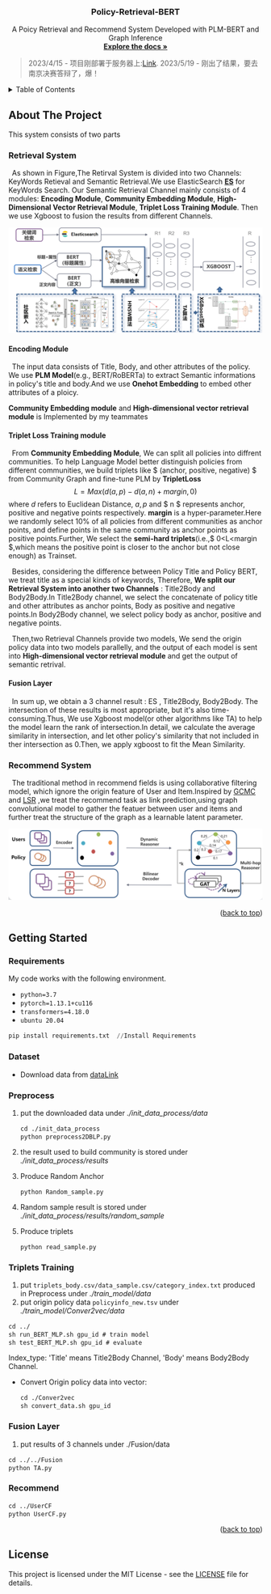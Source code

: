 <!-- PROJECT LOGO -->

<br />

<div align="center">
  <!-- <a href="https://github.com/othneildrew/Best-README-Template">
    <img src="images/logo.png" alt="Logo" width="80" height="80">
  </a> -->

  <h3 align="center">Policy-Retrieval-BERT </h3>

  <p align="center">
   A Poicy Retrieval and Recommend System Developed with PLM-BERT and Graph Inference
    <br />
    <a href="https://github.com/Polarisjame/Policy_Retrieval_BERT.git"><strong>Explore the docs »</strong></a>
    <br />
  </p>

</div>

<a id="readme-top"></a>

> 2023/4/15 - 项目刚部署于服务器上:[Link](http://124.223.158.87:8083/).
> 2023/5/19 - 刚出了结果，要去南京决赛答辩了，爆！

<!-- TABLE OF CONTENTS -->

<details>
  <summary>Table of Contents</summary>
  <ol>
    <li><a href="#about-the-project">About The Project</a>
      <ul>
        <li><a href="#Retrieval">Retrieval System</a></li>
        <ul>
          <li><a href="#Encoding">Encoding Module</a></li>
          <li><a href="#Triplet">Triplet Loss Training module</a></li>
          <li><a href="#Fusion">Fusion Layer</a></li>
        </ul>
        <li><a href="#Recommend">Recommend System</a></li>
      </ul>
    </li>
    <li>
      <a href="#getting-started">Getting Started</a>
      <ul>
        <li><a href="#requirements">Requirements</a></li>
        <li><a href="#Preprocess">Preprocess</a></li>
        <li><a href="#tripletstrain">Triplets Training</a></li>
        <li><a href="#fusioncode">Fusion Layer</a></li>
        <li><a href="#recommendcode">Recommend</a></li>
      </ul>
    </li>
    <li>
      <a href="#License">License</a>
    </li>
  </ol>
</details>


<!-- ABOUT THE PROJECT -->

## About The Project

This system consists of two parts

### <div id="Retrieval">Retrieval System</div>

&ensp;As shown in Figure,The Retirval System is divided into two Channels: KeyWords Retieval and Semantic Retrieval.We use ElasticSearch [**ES**]([www.elastic.co](https://www.elastic.co/elasticsearch/)) for KeyWords Search. Our Semantic Retrieval Channel mainly consists of 4 modules: **Encoding Module**, **Community Embedding Module**, **High-Dimensional Vector Retrieval Module**, **Triplet Loss Training Module**. Then we use Xgboost to fusion the results from different Channels.

<img src="Readme/image-20230415152458437.png" alt="image-20230415152458437" style="zoom: 67%;" />

#### <div id="Encoding">Encoding Module</div>

&ensp;The input data consists of Title, Body, and other attributes of the policy. We use **PLM Model**(e.g., BERT/RoBERTa) to extract Semantic informations in policy's title and body.And we use **Onehot Embedding** to embed other attributes of a ploicy.

**Community Embedding module** and **High-dimensional vector retrieval module** is Implemented by my teammates

#### <div id="Triplet">Triplet Loss Training module</div>

&ensp;From **Community Embedding Module**, We can split all policies into diffrent communities. To help Language Model better distinguish policies from different communities, we build triplets like $ (anchor, positive, negative) $ from Community Graph and fine-tune PLM by **TripletLoss**
$$L = Max(d(a,p)-d(a,n)+margin,0)$$
where $d$ refers to Euclidean Distance, $a,p$ and $ n $ represents anchor, positive and negative points respectively. **margin** is a hyper-parameter.Here we randomly select 10% of all policies from different communities as anchor points, and define points in the same community as anchor points as positive points.Further, We select the **semi-hard triplets**(i.e.,$ 0<L<margin $,which means the positive point is closer to the anchor but not close enough) as Trainset.

&ensp;Besides, considering the difference between Policy Title and Policy BERT, we treat title as a special kinds of keywords, Therefore, **We split our Retrieval System into another two Channels** : Title2Body and Body2Body.In Title2Body channel, we select the concatenate of policy title and other attributes as anchor points, Body as positive and negative points.In Body2Body channel, we select  policy body as anchor, positive and negative points. 

&ensp;Then,two Retrieval Channels provide two models, We send the origin policy data into two models parallelly, and the output of each model is sent into **High-dimensional vector retrieval module** and get the output of semantic retrival.

#### <div id="Fusion">Fusion Layer</div>

&ensp;In sum up, we obtain a 3 channel result : ES , Title2Body, Body2Body. The intersection of these results is most appropriate, but it's also time-consuming.Thus, We use Xgboost model(or other algorithms like TA) to help the model learn the rank of intersection.In detail, we calculate the average similarity in intersection, and let other policy's similarity that not included in ther intersection as 0.Then, we apply xgboost to fit the Mean Similarity.

### <div id="Recommend">Recommend System</div>

&ensp;The traditional method in recommend fields is using collaborative filtering model, which ignore the origin feature of User and Item.Inspired by [GCMC](https://www.kdd.org/kdd2018/files/deep-learning-day/DLDay18_paper_32.pdf) and [LSR](https://aclanthology.org/2020.acl-main.141/) ,we treat the recommend task as link prediction,using graph convolutional model to gather the featuer between user and items and further treat the structure of the graph as a learnable latent parameter.


![image-20230415162128000](Readme/image-20230415162128000.png)

<p align="right">(<a href="#readme-top">back to top</a>)</p>

<!-- GETTING STARTED -->

## Getting Started

### Requirements

My code works with the following environment.

* `python=3.7`
* `pytorch=1.13.1+cu116`
* `transformers=4.18.0`
* `ubuntu 20.04`

```python
pip install requirements.txt  //Install Requirements
```

### Dataset

+ Download data from [dataLink](https://drive.google.com/file/d/1PNIwGc5kB3kBsf4SmhNw0UZiHSJMHL50/view?usp=sharing) 

### <div id="Preprocess">Preprocess</div>

1. put the downloaded data under *./init_data_process/data*

   ```
   cd ./init_data_process
   python preprocess2DBLP.py
   ```

2. the result used to build community is stored under   
   *./init_data_process/results*

4. Produce Random Anchor

   ```
   python Random_sample.py
   ```

5. Random sample result is stored under 
  *./init_data_process/results/random_sample*

6. Produce triplets

   ```
   python read_sample.py
   ```

### <div id="triplettrain">Triplets Training</div>

1. put `triplets_body.csv/data_sample.csv/category_index.txt` produced in Preprocess under *./train_model/data*
2. put origin policy data `policyinfo_new.tsv` under 
  *./train_model/Conver2vec/data*

```
cd ../
sh run_BERT_MLP.sh gpu_id # train model
sh test_BERT_MLP.sh gpu_id # evaluate
```

Index_type: 'Title' means Title2Body Channel, 'Body' means Body2Body Channel.

+ Convert Origin policy data into vector:

  ```
  cd ./Conver2vec
  sh convert_data.sh gpu_id
  ```

### <div id="fusioncode">Fusion Layer</div>

1. put results of 3 channels under ./Fusion/data

``` 
cd ../../Fusion
python TA.py
```

### <div id="recommendcode">Recommend</div>

``` 
cd ../UserCF
python UserCF.py
```

<p align="right">(<a href="#readme-top">back to top</a>)</p>

## <div id="License">License</div>

This project is licensed under the MIT License - see the [LICENSE](https://github.com/Polarisjame/Policy_Retrieval_BERT/main/LICENSE) file for details.